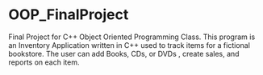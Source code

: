# OOP_FinalProject
Final Project for C++ Object Oriented Programming Class. 
This program is an Inventory Application written in C++ used to track items for a fictional bookstore. The user can add Books, CDs, or DVDs , create sales, and reports on each item. 
